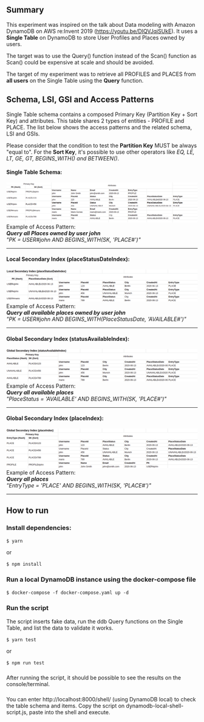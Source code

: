 ## Summary
This experiment was inspired on the talk about Data modeling with Amazon DynamoDB on AWS re:Invent 2019 (https://youtu.be/DIQVJqiSUkE). It uses a **Single Table** on DynamoDB to store User Profiles and Places owned by users.  
  
The target was to use the Query() function instead of the Scan() function as Scan() could be expensive at scale and should be avoided.
  
The target of my experiment was to retrieve all PROFILES and PLACES from **all users** on the Single Table using the **Query** function.  
  
## Schema, LSI, GSI and Access Patterns
Single Table schema contains a composed Primary Key (Partition Key + Sort Key) and attributes.
This table shares 2 types of entities - PROFILE and PLACE.
The list below shows the access patterns and the related schema, LSI and GSIs.  
  
Please consider that the condition to test the **Partition Key** MUST be always "equal to". For the **Sort Key**, it's possible to use other operators like _EQ, LE, LT, GE, GT, BEGINS_WITH() and BETWEEN()_.

#### Single Table Schema:
![Single Table](schema-images/singletable.png)  
Example of Access Pattern:  
**_Query all Places owned by user john_**  
_"PK = USER#john AND BEGINS_WITH(SK, 'PLACE#')"_  
  
---
  
#### Local Secondary Index (placeStatusDateIndex):
![LSI](schema-images/lsi.png)  
Example of Access Pattern:  
**_Query all available places owned by user john_**  
_"PK = USER#john AND BEGINS_WITH(PlaceStatusDate, 'AVAILABLE#')"_  
  
---  
  
#### Global Secondary Index (statusAvailableIndex):  
![GSI1](schema-images/gsi-status-available.png)  
Example of Access Pattern:  
**_Query all available places_**  
_"PlaceStatus = 'AVAILABLE' AND BEGINS_WITH(SK, 'PLACE#')"_  
  
---  
  
#### Global Secondary Index (placeIndex):  
![GSI2](schema-images/gsi-all-places.png)  
Example of Access Pattern:  
**_Query all places_**  
_"EntryType = 'PLACE' AND BEGINS_WITH(SK, 'PLACE#')"_  
  
---  
  
## How to run
### Install dependencies:
```
$ yarn
```
or
```
$ npm install
```

### Run a local DynamoDB instance using the docker-compose file
```
$ docker-compose -f docker-compose.yaml up -d
```

### Run the script 
The script inserts fake data, run the ddb Query functions on the Single Table, and list the data to validate it works.
```
$ yarn test
```
or
```
$ npm run test
```
### 
After running the script, it should be possible to see the results on the console/terminal.
### 
You can enter http://localhost:8000/shell/ (using DynamoDB local) to check the table schema and items. Copy the script
on dynamodb-local-shell-script.js, paste into the shell and execute.
